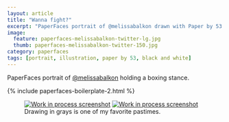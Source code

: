 ```yaml
---
layout: article
title: "Wanna fight?"
excerpt: "PaperFaces portrait of @melissabalkon drawn with Paper by 53 on an iPad."
image: 
  feature: paperfaces-melissabalkon-twitter-lg.jpg
  thumb: paperfaces-melissabalkon-twitter-150.jpg
category: paperfaces
tags: [portrait, illustration, paper by 53, black and white]
---
```


PaperFaces portrait of [@melissabalkon](http://twitter.com/melissabalkon) holding a boxing stance.

{% include paperfaces-boilerplate-2.html %}

<figure class="half">
	<a href="{{ site.url }}/images/paperfaces-melissabalkon-process-1-lg.jpg"><img src="{{ site.url }}/images/paperfaces-melissabalkon-process-1-600.jpg" alt="Work in process screenshot"></a>
	<a href="{{ site.url }}/images/paperfaces-melissabalkon-process-2-lg.jpg"><img src="{{ site.url }}/images/paperfaces-melissabalkon-process-2-600.jpg" alt="Work in process screenshot"></a>
	<figcaption>Drawing in grays is one of my favorite pastimes.</figcaption>
</figure>
